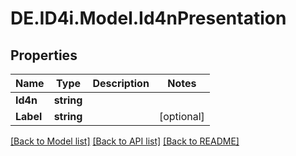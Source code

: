 # DE.ID4i.Model.Id4nPresentation
## Properties

Name | Type | Description | Notes
------------ | ------------- | ------------- | -------------
**Id4n** | **string** |  | 
**Label** | **string** |  | [optional] 

[[Back to Model list]](../README.md#documentation-for-models) [[Back to API list]](../README.md#documentation-for-api-endpoints) [[Back to README]](../README.md)

